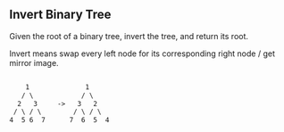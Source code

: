 ## Invert Binary Tree

Given the root of a binary tree, invert the tree, and return its root.

Invert means swap every left node for its corresponding right node / get mirror image.

```txt

    1              1
   / \            / \
  2   3     ->   3   2
 / \ / \        / \ / \
4  5 6  7      7  6  5  4

```

